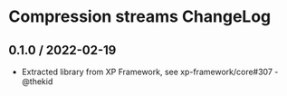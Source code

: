 Compression streams ChangeLog
=============================

## 0.1.0 / 2022-02-19

* Extracted library from XP Framework, see xp-framework/core#307 - @thekid